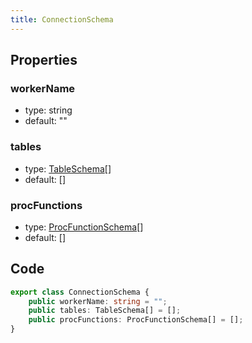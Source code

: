 ```yaml
---
title: ConnectionSchema
---
```


## Properties

### workerName

-   type: string
-   default: ""

### tables

-   type: <a href="./table-schema">TableSchema</a>[]
-   default: []

### procFunctions

-   type: <a href="./proc-function-schema">ProcFunctionSchema</a>[]
-   default: []

## Code

```ts
export class ConnectionSchema {
    public workerName: string = "";
    public tables: TableSchema[] = [];
    public procFunctions: ProcFunctionSchema[] = [];
}
```
